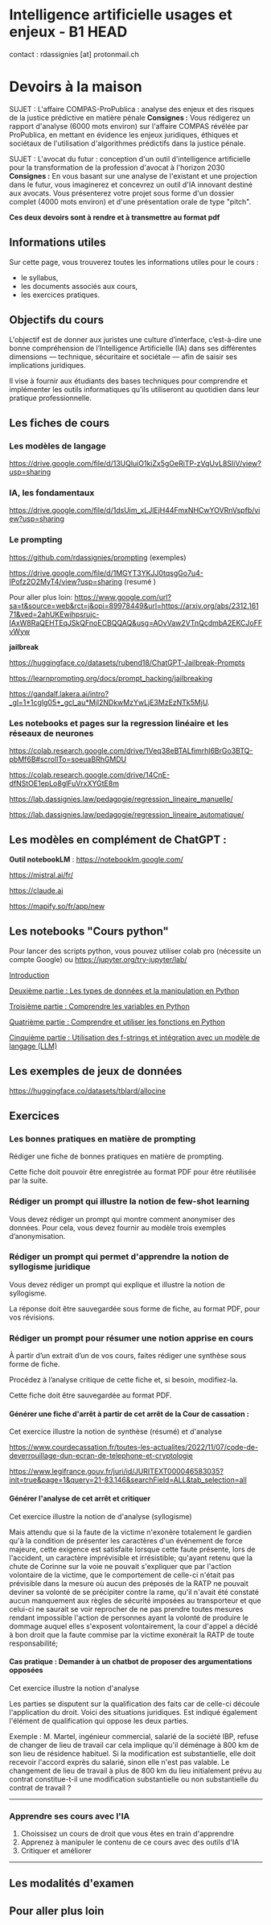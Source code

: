 # Intelligence artificielle usages et enjeux - B1 HEAD

contact : rdassignies [at] protonmail.ch

# Devoirs à la maison

SUJET : L'affaire COMPAS-ProPublica : analyse des enjeux et des risques de la justice prédictive en matière pénale
**Consignes :**
Vous rédigerez un rapport d'analyse (6000 mots environ) sur l'affaire COMPAS révélée par ProPublica, en mettant en évidence les enjeux juridiques, éthiques et sociétaux de l'utilisation d'algorithmes prédictifs dans la justice pénale.

SUJET : L'avocat du futur : conception d'un outil d'intelligence artificielle pour la transformation de la profession d'avocat à l'horizon 2030
**Consignes :**
En vous basant sur une analyse de l'existant et une projection dans le futur, vous imaginerez et concevrez un outil d'IA innovant destiné aux avocats. Vous présenterez votre projet sous forme d'un dossier complet (4000 mots environ) et d'une présentation orale de type "pitch".

**Ces deux devoirs sont à rendre et à transmettre au format pdf**

## Informations utiles
Sur cette page, vous trouverez toutes les informations utiles pour le cours :

- le syllabus,
- les documents associés aux cours,
- les exercices pratiques.

## Objectifs du cours 
L'objectif est de donner aux juristes une culture d’interface, c’est-à-dire une bonne compréhension de l’Intelligence Artificielle (IA) dans ses différentes dimensions — technique, sécuritaire et sociétale — afin de saisir ses implications juridiques.

Il vise à fournir aux étudiants des bases techniques pour comprendre et implémenter les outils informatiques qu’ils utiliseront au quotidien dans leur pratique professionnelle.

## Les fiches de cours 
### Les modèles de langage

https://drive.google.com/file/d/13UQluiO1kiZx5gOeRiTP-zVqUvL8SIiV/view?usp=sharing 

### IA, les fondamentaux

https://drive.google.com/file/d/1dsUim_xLJlEjH44FmxNHCwYOVRnVspfb/view?usp=sharing

### Le prompting

https://github.com/rdassignies/prompting (exemples)

https://drive.google.com/file/d/1MGYT3YKJJ0tqsgGo7u4-IPofz2O2MyT4/view?usp=sharing (resumé ) 

Pour aller plus loin: 
https://www.google.com/url?sa=t&source=web&rct=j&opi=89978449&url=https://arxiv.org/abs/2312.16171&ved=2ahUKEwihpsrujc-IAxW8RaQEHTEqJSkQFnoECBQQAQ&usg=AOvVaw2VTnQcdmbA2EKCJoFFvWyw

**jailbreak**

https://huggingface.co/datasets/rubend18/ChatGPT-Jailbreak-Prompts

https://learnprompting.org/docs/prompt_hacking/jailbreaking

https://gandalf.lakera.ai/intro?_gl=1*1cglg05*_gcl_au*MjI2NDkwMzYwLjE3MzEzNTk5MjU.


### Les notebooks et pages sur la regression linéaire et les réseaux de neurones
https://colab.research.google.com/drive/1Veq38eBTALfimrhl6BrGo3BTQ-pbMf6B#scrollTo=soeuaBRhGMDU 

https://colab.research.google.com/drive/14CnE-dfNStOE1epLo8glFuVrxXYGtE8m

https://lab.dassignies.law/pedagogie/regression_lineaire_manuelle/

https://lab.dassignies.law/pedagogie/regression_lineaire_automatique/ 



## Les modèles en complément de ChatGPT : 

**Outil notebookLM** : https://notebooklm.google.com/ 

https://mistral.ai/fr/

https://claude.ai

https://mapify.so/fr/app/new

## Les notebooks "Cours python"

Pour lancer des scripts python, vous pouvez utiliser colab pro (nécessite un compte Google) ou https://jupyter.org/try-jupyter/lab/ 

[Introduction](https://colab.research.google.com/drive/1X3Nq8IRRPNkry30Y365HlVwDrim1oqNE?usp=sharing)

[Deuxième partie : Les types de données et la manipulation en Python](https://colab.research.google.com/drive/1rS4olyJgrFpeemfuZ-cxiKdEvGm75qDe?usp=sharing)

[Troisième partie : Comprendre les variables en Python](https://colab.research.google.com/drive/1VAhyskS0SOLyXEJQmWe3C8me5KM9md-M?usp=sharing)

[Quatrième partie : Comprendre et utiliser les fonctions en Python](https://colab.research.google.com/drive/1Bz5okzFmVSea7t7g3fc4ngP00RJDfaEK?usp=sharing)

[Cinquième partie : Utilisation des f-strings et intégration avec un modèle de langage (LLM)](https://colab.research.google.com/drive/1vcxMXfRWZncgC1oQCFZWae8mgUrrizrg?usp=sharing)

## Les exemples de jeux de données

https://huggingface.co/datasets/tblard/allocine 

## Exercices

### Les bonnes pratiques en matière de prompting

Rédiger une fiche de bonnes pratiques en matière de prompting.

Cette fiche doit pouvoir être enregistrée au format PDF pour être réutilisée par la suite.

### Rédiger un prompt qui illustre la notion de few-shot learning

Vous devez rédiger un prompt qui montre comment anonymiser des données. Pour cela, vous devez fournir au modèle trois exemples d’anonymisation.

### Rédiger un prompt qui permet d'apprendre la notion de syllogisme juridique

Vous devez rédiger un prompt qui explique et illustre la notion de syllogisme.

La réponse doit être sauvegardée sous forme de fiche, au format PDF, pour vos révisions.

### Rédiger un prompt pour résumer une notion apprise en cours

À partir d’un extrait d’un de vos cours, faites rédiger une synthèse sous forme de fiche.

Procédez à l’analyse critique de cette fiche et, si besoin, modifiez-la.

Cette fiche doit être sauvegardée au format PDF.

####  Générer une fiche d'arrêt à partir de cet arrêt de la Cour de cassation :

Cet exercice illustre la notion de synthèse (résumé) et d'analyse 

https://www.courdecassation.fr/toutes-les-actualites/2022/11/07/code-de-deverrouillage-dun-ecran-de-telephone-et-cryptologie 

https://www.legifrance.gouv.fr/juri/id/JURITEXT000046583035?init=true&page=1&query=21-83.146&searchField=ALL&tab_selection=all

#### Générer l'analyse de cet arrêt et critiquer

Cet exercice illustre la notion de d'analyse (syllogisme)

Mais attendu que si la faute de la victime n'exonère totalement le gardien qu'à la condition de présenter les caractères d'un événement de force majeure, cette exigence est satisfaite lorsque cette faute présente, lors de l'accident, un caractère imprévisible et irrésistible; qu'ayant retenu que la chute de Corinne sur la voie ne pouvait s'expliquer que par l'action volontaire de la victime, que le comportement de celle-ci n'était pas prévisible dans la mesure où aucun des préposés de la RATP ne pouvait deviner sa volonté de se précipiter contre la rame, qu'il n'avait été constaté aucun manquement aux règles de sécurité imposées au transporteur et que celui-ci ne saurait se voir reprocher de ne pas prendre toutes mesures rendant impossible l'action de personnes ayant la volonté de produire le dommage auquel elles s'exposent volontairement, la cour d'appel a décidé à bon droit que la faute commise par la victime exonérait la RATP de toute responsabilité;

#### Cas pratique : Demander à un chatbot de proposer des argumentations opposées

Cet exercice illustre la notion d'analyse

Les parties se disputent sur la qualification des faits car de celle-ci découle l'application du droit. Voici des situations juridiques. Est indiqué également l'élément de qualification qui oppose les deux parties.

Exemple : M. Martel, ingénieur commercial, salarié de la société IBP, refuse de changer de lieu de travail car cela implique qu'il déménage à 800 km de son lieu de résidence habituel. Si la modification est substantielle, elle doit recevoir l'accord exprès du salarié, sinon elle n'est pas valable. Le changement de lieu de travail à plus de 800 km du lieu initialement prévu au contrat constitue-t-il une modification substantielle ou non substantielle du contrat de travail ?

****************
### Apprendre ses cours avec l'IA

1. Choissisez un cours de droit que vous êtes en train d'apprendre
2. Apprenez à manipuler le contenu de ce cours avec des outils d'IA
3. Critiquer et améliorer
*****************




## Les modalités d'examen

## Pour aller plus loin



